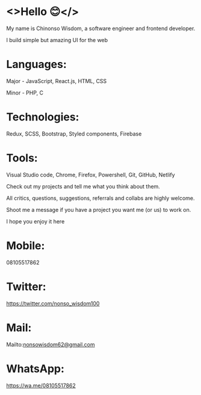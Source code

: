 # <>Hello 😊</>

My name is Chinonso Wisdom, a software engineer and frontend developer.

I build simple but amazing UI for the web

# Languages:
  Major -
  JavaScript, React.js, HTML, CSS

  Minor - 
  PHP, C

# Technologies:
  Redux, SCSS, Bootstrap, Styled components, Firebase

# Tools:
  Visual Studio code, Chrome, Firefox, Powershell, Git, GitHub, Netlify 

Check out my projects and tell me what you think about them.

All critics, questions, suggestions, referrals and collabs are highly welcome.

Shoot me a message if you have a project you want me (or us) to work on.

I hope you enjoy it here


# Mobile:
  08105517862
# Twitter: 
  https://twitter.com/nonso_wisdom100

# Mail: 
  Mailto:nonsowisdom62@gmail.com

# WhatsApp:
  https://wa.me/08105517862
